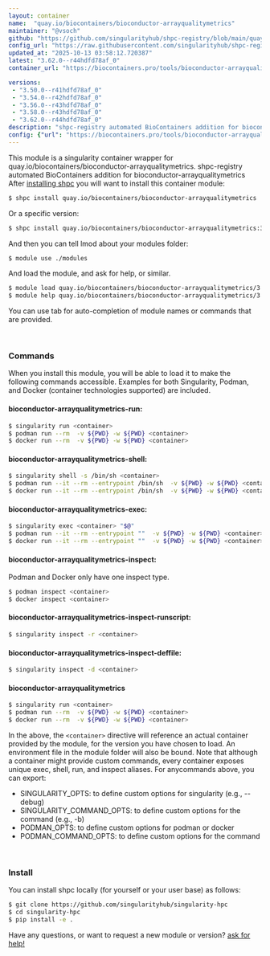 ```yaml
---
layout: container
name:  "quay.io/biocontainers/bioconductor-arrayqualitymetrics"
maintainer: "@vsoch"
github: "https://github.com/singularityhub/shpc-registry/blob/main/quay.io/biocontainers/bioconductor-arrayqualitymetrics/container.yaml"
config_url: "https://raw.githubusercontent.com/singularityhub/shpc-registry/main/quay.io/biocontainers/bioconductor-arrayqualitymetrics/container.yaml"
updated_at: "2025-10-13 03:58:12.720387"
latest: "3.62.0--r44hdfd78af_0"
container_url: "https://biocontainers.pro/tools/bioconductor-arrayqualitymetrics"

versions:
 - "3.50.0--r41hdfd78af_0"
 - "3.54.0--r42hdfd78af_0"
 - "3.56.0--r43hdfd78af_0"
 - "3.58.0--r43hdfd78af_0"
 - "3.62.0--r44hdfd78af_0"
description: "shpc-registry automated BioContainers addition for bioconductor-arrayqualitymetrics"
config: {"url": "https://biocontainers.pro/tools/bioconductor-arrayqualitymetrics", "maintainer": "@vsoch", "description": "shpc-registry automated BioContainers addition for bioconductor-arrayqualitymetrics", "latest": {"3.62.0--r44hdfd78af_0": "sha256:2ad554dfbe6eef6c8b6433fad04746b099ee9c17eccb29df1f6cd5a8c34a689f"}, "tags": {"3.50.0--r41hdfd78af_0": "sha256:f87de19b4db758a8f709405ef80669f3517ac6e83879443a007bb261206dba28", "3.54.0--r42hdfd78af_0": "sha256:910bcb15bc4ce2ef8f3f837bab28c939fca598845e2d627ec7994e12e3c89727", "3.56.0--r43hdfd78af_0": "sha256:1fd468a1a1902ef81f008b59cfcb5153d8647c3174cff26b2abba46d6a893e76", "3.58.0--r43hdfd78af_0": "sha256:f1d2ea3b04285dbec942a6b4f681666933a8b16b34fb7b0e2838286812062594", "3.62.0--r44hdfd78af_0": "sha256:2ad554dfbe6eef6c8b6433fad04746b099ee9c17eccb29df1f6cd5a8c34a689f"}, "docker": "quay.io/biocontainers/bioconductor-arrayqualitymetrics"}
---
```


This module is a singularity container wrapper for quay.io/biocontainers/bioconductor-arrayqualitymetrics.
shpc-registry automated BioContainers addition for bioconductor-arrayqualitymetrics
After [installing shpc](#install) you will want to install this container module:


```bash
$ shpc install quay.io/biocontainers/bioconductor-arrayqualitymetrics
```

Or a specific version:

```bash
$ shpc install quay.io/biocontainers/bioconductor-arrayqualitymetrics:3.62.0--r44hdfd78af_0
```

And then you can tell lmod about your modules folder:

```bash
$ module use ./modules
```

And load the module, and ask for help, or similar.

```bash
$ module load quay.io/biocontainers/bioconductor-arrayqualitymetrics/3.62.0--r44hdfd78af_0
$ module help quay.io/biocontainers/bioconductor-arrayqualitymetrics/3.62.0--r44hdfd78af_0
```

You can use tab for auto-completion of module names or commands that are provided.

<br>

### Commands

When you install this module, you will be able to load it to make the following commands accessible.
Examples for both Singularity, Podman, and Docker (container technologies supported) are included.

#### bioconductor-arrayqualitymetrics-run:

```bash
$ singularity run <container>
$ podman run --rm  -v ${PWD} -w ${PWD} <container>
$ docker run --rm  -v ${PWD} -w ${PWD} <container>
```

#### bioconductor-arrayqualitymetrics-shell:

```bash
$ singularity shell -s /bin/sh <container>
$ podman run --it --rm --entrypoint /bin/sh  -v ${PWD} -w ${PWD} <container>
$ docker run --it --rm --entrypoint /bin/sh  -v ${PWD} -w ${PWD} <container>
```

#### bioconductor-arrayqualitymetrics-exec:

```bash
$ singularity exec <container> "$@"
$ podman run --it --rm --entrypoint ""  -v ${PWD} -w ${PWD} <container> "$@"
$ docker run --it --rm --entrypoint ""  -v ${PWD} -w ${PWD} <container> "$@"
```

#### bioconductor-arrayqualitymetrics-inspect:

Podman and Docker only have one inspect type.

```bash
$ podman inspect <container>
$ docker inspect <container>
```

#### bioconductor-arrayqualitymetrics-inspect-runscript:

```bash
$ singularity inspect -r <container>
```

#### bioconductor-arrayqualitymetrics-inspect-deffile:

```bash
$ singularity inspect -d <container>
```



#### bioconductor-arrayqualitymetrics

```bash
$ singularity run <container>
$ podman run --rm  -v ${PWD} -w ${PWD} <container>
$ docker run --rm  -v ${PWD} -w ${PWD} <container>
```


In the above, the `<container>` directive will reference an actual container provided
by the module, for the version you have chosen to load. An environment file in the
module folder will also be bound. Note that although a container
might provide custom commands, every container exposes unique exec, shell, run, and
inspect aliases. For anycommands above, you can export:

 - SINGULARITY_OPTS: to define custom options for singularity (e.g., --debug)
 - SINGULARITY_COMMAND_OPTS: to define custom options for the command (e.g., -b)
 - PODMAN_OPTS: to define custom options for podman or docker
 - PODMAN_COMMAND_OPTS: to define custom options for the command

<br>

### Install

You can install shpc locally (for yourself or your user base) as follows:

```bash
$ git clone https://github.com/singularityhub/singularity-hpc
$ cd singularity-hpc
$ pip install -e .
```

Have any questions, or want to request a new module or version? [ask for help!](https://github.com/singularityhub/singularity-hpc/issues)